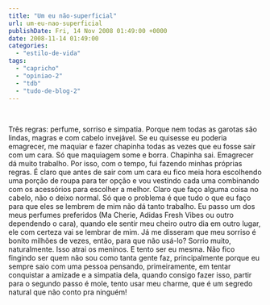 ```yaml
---
title: "Um eu não-superficial"
url: um-eu-nao-superficial
publishDate: Fri, 14 Nov 2008 01:49:00 +0000
date: 2008-11-14 01:49:00
categories: 
  - "estilo-de-vida"
tags: 
  - "capricho"
  - "opiniao-2"
  - "tdb"
  - "tudo-de-blog-2"
---
```

<a href="http://1.bp.blogspot.com/_BzqI_RDZ6O4/ScBFzZipzEI/AAAAAAAAAO8/GufnXVByAtw/s1600-h/84543817.jpg"><img src="http://1.bp.blogspot.com/_BzqI_RDZ6O4/ScBFzZipzEI/AAAAAAAAAO8/GufnXVByAtw/s320/84543817.jpg" border="0" alt=""></a><div><span><span><br></span></span></div><div><span><span>     Três regras: perfume, sorriso e simpatia. Porque nem todas as garotas são lindas, magras e com cabelo invejável. Se eu quisesse eu poderia emagrecer, me maquiar e fazer chapinha todas as vezes que eu fosse sair com um cara. Só que maquiagem some e borra. Chapinha sai. Emagrecer dá muito trabalho. Por isso, com o tempo, fui fazendo minhas próprias regras. É claro que antes de sair com um cara eu fico meia hora escolhendo uma porção de roupa para ter opção e vou vestindo cada uma combinando com os acessórios para escolher a melhor. Claro que faço alguma coisa no cabelo, não o deixo normal. Só que o problema é que tudo o que eu faço para que eles se lembrem de mim não dá tanto trabalho. Eu passo um dos meus perfumes preferidos (Ma Cherie, Adidas Fresh Vibes ou outro dependendo o cara), quando ele sentir meu cheiro outro dia em outro lugar, ele com certeza vai se lembrar de mim. Já me disseram que meu sorriso é bonito milhões de vezes, então, para que não usá-lo? Sorrio muito, naturalmente. Isso atrai os meninos. E tento ser eu mesma. Não fico fingindo ser quem não sou como tanta gente faz, principalmente porque eu sempre saio com uma pessoa pensando, primeiramente, em tentar conquistar a amizade e a simpatia dela, quando consigo fazer isso, partir para o segundo passo é mole, tento usar meu charme, que é um segredo natural que não conto pra ninguém!</span></span> </div>
